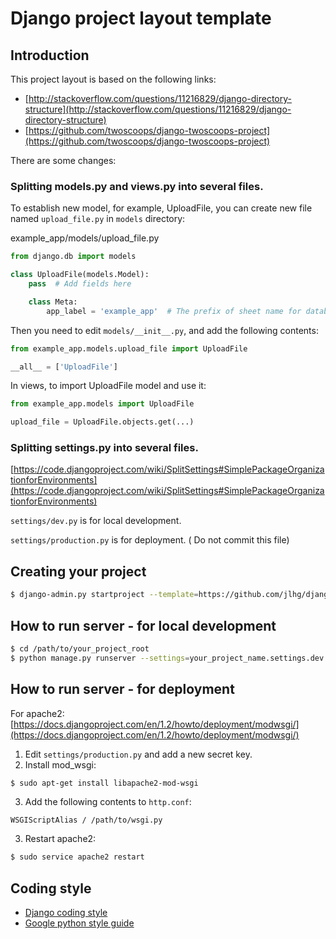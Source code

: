 # Django project layout template

## Introduction

This project layout is based on the following links:

* [http://stackoverflow.com/questions/11216829/django-directory-structure](http://stackoverflow.com/questions/11216829/django-directory-structure)
* [https://github.com/twoscoops/django-twoscoops-project](https://github.com/twoscoops/django-twoscoops-project)

There are some changes:

### Splitting models.py and views.py into several files.

To establish new model, for example, UploadFile, you can create new file named
`upload_file.py` in `models` directory:

example_app/models/upload_file.py

```python
from django.db import models

class UploadFile(models.Model):
    pass  # Add fields here

    class Meta:
        app_label = 'example_app'  # The prefix of sheet name for database
```

Then you need to edit `models/__init__.py`, and add the following contents:

```python
from example_app.models.upload_file import UploadFile

__all__ = ['UploadFile']
```

In views, to import UploadFile model and use it:

```python
from example_app.models import UploadFile

upload_file = UploadFile.objects.get(...)
```

### Splitting settings.py into several files.

[https://code.djangoproject.com/wiki/SplitSettings#SimplePackageOrganizationforEnvironments](https://code.djangoproject.com/wiki/SplitSettings#SimplePackageOrganizationforEnvironments)

`settings/dev.py` is for local development.

`settings/production.py` is for deployment. ( Do not commit this file)

## Creating your project

```bash
$ django-admin.py startproject --template=https://github.com/jlhg/django-layout-template/zipball/master project_name
```

## How to run server - for local development

```bash
$ cd /path/to/your_project_root
$ python manage.py runserver --settings=your_project_name.settings.dev
```

## How to run server - for deployment

For apache2: [https://docs.djangoproject.com/en/1.2/howto/deployment/modwsgi/](https://docs.djangoproject.com/en/1.2/howto/deployment/modwsgi/)

1. Edit `settings/production.py` and add a new secret key.
2. Install mod_wsgi:

```bash
$ sudo apt-get install libapache2-mod-wsgi
```

3. Add the following contents to `http.conf`:

```
WSGIScriptAlias / /path/to/wsgi.py
```

3. Restart apache2:

```bash
$ sudo service apache2 restart
```

## Coding style

* [Django coding style](https://docs.djangoproject.com/en/dev/internals/contributing/writing-code/coding-style/)
* [Google python style guide](http://google-styleguide.googlecode.com/svn/trunk/pyguide.html)
